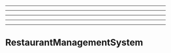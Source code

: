 --------------------------------------------------------------------------------
----------------------------------------------------------------------------------------------------
----------------------------------------------------------------------------------------------------
----------------------------------------------------------------------------------------------------
----------------------------------------------------------------------------------------------------
# RestaurantManagementSystem
